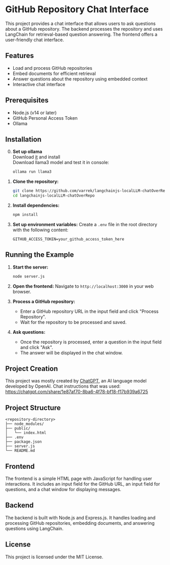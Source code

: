 # GitHub Repository Chat Interface

This project provides a chat interface that allows users to ask questions about a GitHub repository. The backend processes the repository and uses LangChain for retrieval-based question answering. The frontend offers a user-friendly chat interface.

## Features

- Load and process GitHub repositories
- Embed documents for efficient retrieval
- Answer questions about the repository using embedded context
- Interactive chat interface

## Prerequisites

- Node.js (v14 or later)
- GitHub Personal Access Token
- Ollama

## Installation
0. **Set up ollama**  
   Download [it](https://ollama.com/download) and install  
   Download llama3 model and test it in console:
   ```sh
   ollama run llama3
   ```

1. **Clone the repository:**
   ```sh
   git clone https://github.com/varrek/langchainjs-localLLM-chatOverRepo/
   cd langchainjs-localLLM-chatOverRepo
   ```

2. **Install dependencies:**
   ```sh
   npm install
   ```

3. **Set up environment variables:**
   Create a `.env` file in the root directory with the following content:
   ```plaintext
   GITHUB_ACCESS_TOKEN=your_github_access_token_here
   ```

## Running the Example

1. **Start the server:**
   ```sh
   node server.js
   ```

2. **Open the frontend:**
   Navigate to `http://localhost:3000` in your web browser.

3. **Process a GitHub repository:**
   - Enter a GitHub repository URL in the input field and click "Process Repository".
   - Wait for the repository to be processed and saved.

4. **Ask questions:**
   - Once the repository is processed, enter a question in the input field and click "Ask".
   - The answer will be displayed in the chat window.

## Project Creation

This project was mostly created by [ChatGPT](https://chat.openai.com/), an AI language model developed by OpenAI.
Chat instructions that was used: https://chatgpt.com/share/1e87af70-8ba6-4f78-bf18-f17b939a6725

## Project Structure

```
<repository-directory>
├── node_modules/
├── public/
│   └── index.html
├── .env
├── package.json
├── server.js
└── README.md
```

## Frontend

The frontend is a simple HTML page with JavaScript for handling user interactions. It includes an input field for the GitHub URL, an input field for questions, and a chat window for displaying messages.

## Backend

The backend is built with Node.js and Express.js. It handles loading and processing GitHub repositories, embedding documents, and answering questions using LangChain.

## License

This project is licensed under the MIT License.
